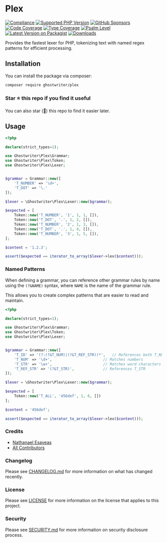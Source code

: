 # Plex

[![Compliance](https://github.com/ghostwriter/plex/actions/workflows/compliance.yml/badge.svg)](https://github.com/ghostwriter/plex/actions/workflows/compliance.yml)
[![Supported PHP Version](https://badgen.net/packagist/php/ghostwriter/plex?color=8892bf)](https://www.php.net/supported-versions)
[![GitHub Sponsors](https://img.shields.io/github/sponsors/ghostwriter?label=Sponsor+@ghostwriter/plex&logo=GitHub+Sponsors)](https://github.com/sponsors/ghostwriter)
[![Code Coverage](https://codecov.io/gh/ghostwriter/plex/branch/main/graph/badge.svg)](https://codecov.io/gh/ghostwriter/plex)
[![Type Coverage](https://shepherd.dev/github/ghostwriter/plex/coverage.svg)](https://shepherd.dev/github/ghostwriter/plex)
[![Psalm Level](https://shepherd.dev/github/ghostwriter/plex/level.svg)](https://psalm.dev/docs/running_psalm/error_levels)
[![Latest Version on Packagist](https://badgen.net/packagist/v/ghostwriter/plex)](https://packagist.org/packages/ghostwriter/plex)
[![Downloads](https://badgen.net/packagist/dt/ghostwriter/plex?color=blue)](https://packagist.org/packages/ghostwriter/plex)

Provides the fastest lexer for PHP, tokenizing text with named regex patterns for efficient processing.

## Installation

You can install the package via composer:

``` bash
composer require ghostwriter/plex
```

### Star ⭐️ this repo if you find it useful

You can also star (🌟) this repo to find it easier later.

## Usage

```php
<?php

declare(strict_types=1);

use Ghostwriter\Plex\Grammar;
use Ghostwriter\Plex\Token;
use Ghostwriter\Plex\Lexer;


$grammar = Grammar::new([
    'T_NUMBER' => '\d+',
    'T_DOT' => '\.'
]);

$lexer = \Ghostwriter\Plex\Lexer::new($grammar);

$expected = [
    Token::new('T_NUMBER', '1', 1, 1, []),
    Token::new('T_DOT', '.', 1, 2, []),
    Token::new('T_NUMBER', '2', 1, 3, []),
    Token::new('T_DOT', '.', 1, 4, []),
    Token::new('T_NUMBER', '3', 1, 5, []),
];

$content = '1.2.3';

assert($expected == iterator_to_array($lexer->lex($content)));
```

### Named Patterns

When defining a grammar, you can reference other grammar rules by name using the `(?&NAME)` syntax, where `NAME` is the name of the grammar rule.

This allows you to create complex patterns that are easier to read and maintain.

``` php
<?php

declare(strict_types=1);

use Ghostwriter\Plex\Grammar;
use Ghostwriter\Plex\Token;
use Ghostwriter\Plex\Lexer;


$grammar = Grammar::new([
    'T_ID' => '(?:(?&T_NUM)|(?&T_REF_STR))*',   // References both T_NUM and T_REF_STR (which references T_STR)
    'T_NUM' => '\d+',                       // Matches numbers
    'T_STR' => '\w+',                       // Matches word characters
    'T_REF_STR' => '(?&T_STR)',             // References T_STR
]);

$lexer = \Ghostwriter\Plex\Lexer::new($grammar);

$expected = [
    Token::new('T_ALL', '456def', 1, 6, [])
];

$content = '456def';

assert($expected == iterator_to_array($lexer->lex($content)));
```

### Credits

- [Nathanael Esayeas](https://github.com/ghostwriter)
- [All Contributors](https://github.com/ghostwriter/plex/contributors)

### Changelog

Please see [CHANGELOG.md](./CHANGELOG.md) for more information on what has changed recently.

### License

Please see [LICENSE](./LICENSE) for more information on the license that applies to this project.

### Security

Please see [SECURITY.md](./SECURITY.md) for more information on security disclosure process.
